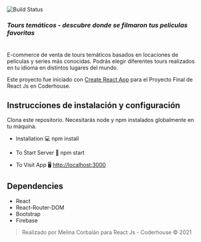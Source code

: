 ![Build Status](https://res.cloudinary.com/drn3mzdgx/image/upload/c_scale,w_309/v1640639252/UnLugar.png)
### _Tours temáticos - descubre donde se filmaron tus peliculas favoritas_
#
E-commerce de venta de tours temáticos basados en locaciones de películas y series más conocidas. Podrás elegir diferentes tours realizados en tu idioma en distintos lugares del mundo.

Este proyecto fue iniciado con [Create React App](https://github.com/facebook/create-react-app) para el Proyecto Final de React Js en Coderhouse. 

## Instrucciones de instalación y configuración

Clona este repositorio. Necesitarás node y npm instalados globalmente en tu máquina.

- Installation 💻
npm install

- To Start Server 🔧
npm start

- To Visit App 🖥
[http://localhost:3000](http://localhost:3000)

## Dependencies

- React
- React-Router-DOM
- Bootstrap
- Firebase

> Realizado por Melina Corbalán para React Js - Coderhouse 
© 2021 